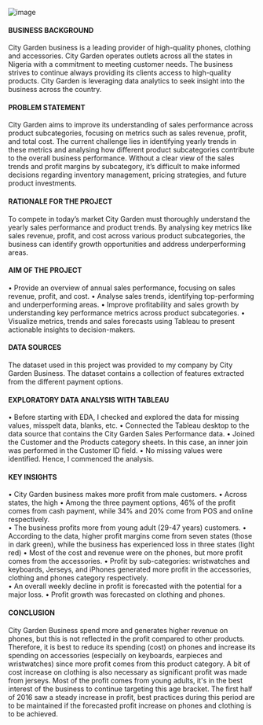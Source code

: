 ![image](https://github.com/user-attachments/assets/3f088434-e2a8-4d0c-a4e7-b52996558808)

#### BUSINESS BACKGROUND
City Garden business is a leading provider of high-quality phones, clothing and accessories. City Garden operates outlets across all the states in Nigeria with a commitment to meeting customer needs. The business strives to continue always providing its clients access to high-quality products. City Garden is leveraging data analytics to seek insight into the business across the country. 

#### PROBLEM STATEMENT 
City Garden aims to improve its understanding of sales performance across product subcategories, focusing on metrics such as sales revenue, profit, and total cost. The current challenge lies in identifying yearly trends in these metrics and analysing how different product subcategories contribute to the overall business performance. Without a clear view of the sales trends and profit margins by subcategory, it’s difficult to make informed decisions regarding inventory management, pricing strategies, and future product investments. 

#### RATIONALE FOR THE PROJECT 
To compete in today’s market City Garden must thoroughly understand the yearly sales performance and product trends. By analysing key metrics like sales revenue, profit, and cost across various product subcategories, the business can identify growth opportunities and address underperforming areas.

#### AIM OF THE PROJECT
•	Provide an overview of annual sales performance, focusing on sales revenue, profit, and cost.
•	Analyse sales trends, identifying top-performing and underperforming areas.
•	Improve profitability and sales growth by understanding key performance metrics across product subcategories. 
•	Visualize metrics, trends and sales forecasts using Tableau to present actionable insights to decision-makers.

#### DATA SOURCES
The dataset used in this project was provided to my company by City Garden Business. The dataset contains a collection of features extracted from the different payment options. 

#### EXPLORATORY DATA ANALYSIS WITH TABLEAU
•	Before starting with EDA, I checked and explored the data for missing values, misspelt data, blanks, etc. 
•	Connected the Tableau desktop to the data source that contains the City Garden Sales Performance data.
•	Joined the Customer and the Products category sheets. In this case, an inner join was performed in the Customer ID field.
•	No missing values were identified. Hence, I commenced the analysis.

#### KEY INSIGHTS
•	City Garden business makes more profit from male customers.
•	Across states, the high
•	Among the three payment options, 46% of the profit comes from cash payment, while 34% and 20% come from POS and online respectively.  
•	The business profits more from young adult (29-47 years) customers.
•	According to the data, higher profit margins come from seven states (those in dark green), while the business has experienced loss in three states (light red)
•	Most of the cost and revenue were on the phones, but more profit comes from the accessories. 
•	Profit by sub-categories: wristwatches and keyboards, Jerseys, and iPhones generated more profit in the accessories, clothing and phones category respectively.  
•	An overall weekly decline in profit is forecasted with the potential for a major loss.
•	Profit growth was forecasted on clothing and phones.

#### CONCLUSION
City Garden Business spend more and generates higher revenue on phones, but this is not reflected in the profit compared to other products. Therefore, it is best to reduce its spending (cost) on phones and increase its spending on accessories (especially on keyboards, earpieces and wristwatches) since more profit comes from this product category. A bit of cost increase on clothing is also necessary as significant profit was made from jerseys. Most of the profit comes from young adults, it's in the best interest of the business to continue targeting this age bracket. The first half of 2016 saw a steady increase in profit, best practices during this period are to be maintained if the forecasted profit increase on phones and clothing is to be achieved.   
